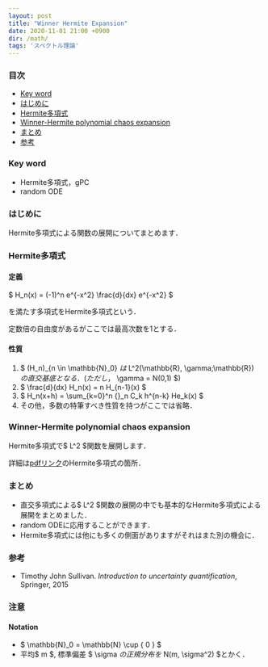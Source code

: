 ```yaml
---
layout: post
title: "Winner Hermite Expansion"
date: 2020-11-01 21:00 +0900
dir: /math/
tags: 'スペクトル理論'
---
```


### 目次
- [Key word](#key-word)
- [はじめに](#はじめに)
- [Hermite多項式](#hermite多項式)
- [Winner-Hermite polynomial chaos expansion](#winner-hermite-polynomial-chaos-expansion)
- [まとめ](#まとめ)
- [参考](#参考)

### Key word
- Hermite多項式，gPC
- random ODE

### はじめに
Hermite多項式による関数の展開についてまとめます．

### Hermite多項式
#### 定義
$ H_n(x) = (-1)^n e^{-x^2} \frac{d}{dx} e^{-x^2} $

を満たす多項式をHermite多項式という．

定数倍の自由度があるがここでは最高次数を1とする．

#### 性質
1. $ (H_n)_{n \in \mathbb{N}_0} $は$ L^2(\mathbb{R}, \gamma;\mathbb{R}) $の直交基底となる．(ただし，$ \gamma = N(0,1) $)
2. $ \frac{d}{dx} H_n(x) = n H_{n-1}(x) $
3. $ H_n(x+h) = \sum_{k=0}^n {}_n C_k h^{n-k} He_k(x) $
4. その他，多数の特筆すべき性質を持つがここでは省略．

### Winner-Hermite polynomial chaos expansion
Hermite多項式で$ L^2 $関数を展開します．

詳細は[pdfリンク](/math/pdf/chapter11.pdf)のHermite多項式の箇所．

### まとめ
- 直交多項式による$ L^2 $関数の展開の中でも基本的なHermite多項式による展開をまとめました．
- random ODEに応用することができます．
- Hermite多項式には他にも多くの側面がありますがそれはまた別の機会に．

### 参考
- Timothy John Sullivan. *Introduction to uncertainty quantification*, Springer, 2015

### 注意
#### Notation
- $ \mathbb{N}_0 = \mathbb{N} \cup \{ 0 \} $
- 平均$ m $, 標準偏差 $ \sigma $の正規分布を$ N(m, \sigma^2) $とかく．
